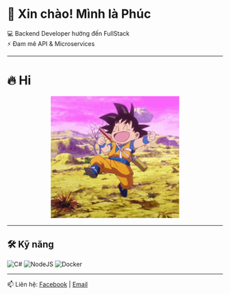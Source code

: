 # 👋 Xin chào! Mình là Phúc

💻 Backend Developer hướng đến FullStack  
⚡ Đam mê API & Microservices  


---

# 🔥 Hi
<div align="center">
  <img src="https://raw.githubusercontent.com/Minhphuc2603/Minhphuc2603/main/goku-goku-happy.gif" width="300"/>
</div>




---

## 🛠 Kỹ năng
![C#](https://img.shields.io/badge/-C%23-239120?style=flat&logo=c-sharp&logoColor=white)
![NodeJS](https://img.shields.io/badge/-NodeJS-43853D?style=flat&logo=node.js&logoColor=white)
![Docker](https://img.shields.io/badge/-Docker-2496ED?style=flat&logo=docker&logoColor=white)

---

📫 Liên hệ: [Facebook](https://linkedin.com/in/USERNAME) | [Email](mailto:trinhphuc980@gmail.com) 
